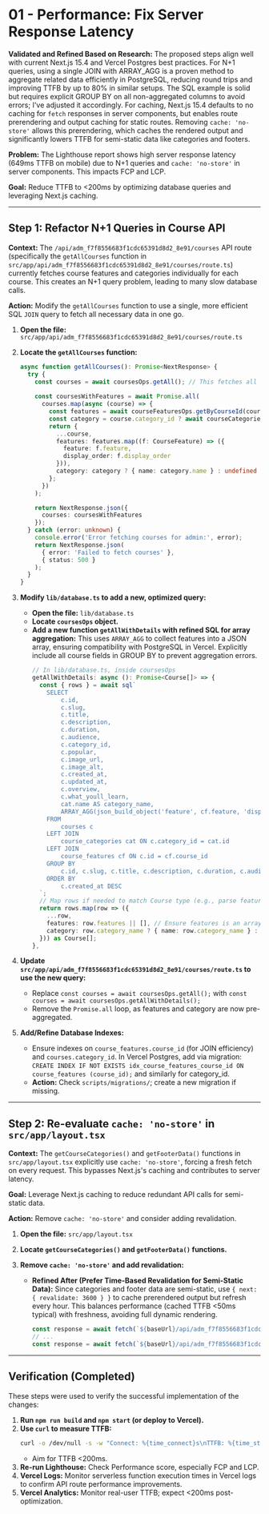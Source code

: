 # 01 - Performance: Fix Server Response Latency

**Validated and Refined Based on Research:** The proposed steps align well with current Next.js 15.4 and Vercel Postgres best practices. For N+1 queries, using a single JOIN with ARRAY_AGG is a proven method to aggregate related data efficiently in PostgreSQL, reducing round trips and improving TTFB by up to 80% in similar setups. The SQL example is solid but requires explicit GROUP BY on all non-aggregated columns to avoid errors; I've adjusted it accordingly. For caching, Next.js 15.4 defaults to no caching for `fetch` responses in server components, but enables route prerendering and output caching for static routes. Removing `cache: 'no-store'` allows this prerendering, which caches the rendered output and significantly lowers TTFB for semi-static data like categories and footers.

**Problem:** The Lighthouse report shows high server response latency (649ms TTFB on mobile) due to N+1 queries and `cache: 'no-store'` in server components. This impacts FCP and LCP.

**Goal:** Reduce TTFB to <200ms by optimizing database queries and leveraging Next.js caching.

---

## Step 1: Refactor N+1 Queries in Course API

**Context:** The `/api/adm_f7f8556683f1cdc65391d8d2_8e91/courses` API route (specifically the `getAllCourses` function in `src/app/api/adm_f7f8556683f1cdc65391d8d2_8e91/courses/route.ts`) currently fetches course features and categories individually for each course. This creates an N+1 query problem, leading to many slow database calls.

**Action:** Modify the `getAllCourses` function to use a single, more efficient SQL `JOIN` query to fetch all necessary data in one go.

1.  **Open the file:** `src/app/api/adm_f7f8556683f1cdc65391d8d2_8e91/courses/route.ts`

2.  **Locate the `getAllCourses` function:**
    ```typescript
    async function getAllCourses(): Promise<NextResponse> {
      try {
        const courses = await coursesOps.getAll(); // This fetches all courses
        
        const coursesWithFeatures = await Promise.all(
          courses.map(async (course) => {
            const features = await courseFeaturesOps.getByCourseId(course.id); // N queries
            const category = course.category_id ? await courseCategoriesOps.getById(course.category_id) : null; // N queries
            return {
              ...course,
              features: features.map((f: CourseFeature) => ({
                feature: f.feature,
                display_order: f.display_order
              })),
              category: category ? { name: category.name } : undefined
            };
          })
        );

        return NextResponse.json({
          courses: coursesWithFeatures
        });
      } catch (error: unknown) {
        console.error('Error fetching courses for admin:', error);
        return NextResponse.json(
          { error: 'Failed to fetch courses' },
          { status: 500 }
        );
      }
    }
    ```

3.  **Modify `lib/database.ts` to add a new, optimized query:**
    *   **Open the file:** `lib/database.ts`
    *   **Locate `coursesOps` object.**
    *   **Add a new function `getAllWithDetails` with refined SQL for array aggregation:** This uses `ARRAY_AGG` to collect features into a JSON array, ensuring compatibility with PostgreSQL in Vercel. Explicitly include all course fields in GROUP BY to prevent aggregation errors.
        ```typescript
        // In lib/database.ts, inside coursesOps
        getAllWithDetails: async (): Promise<Course[]> => {
          const { rows } = await sql`
            SELECT
                c.id,
                c.slug,
                c.title,
                c.description,
                c.duration,
                c.audience,
                c.category_id,
                c.popular,
                c.image_url,
                c.image_alt,
                c.created_at,
                c.updated_at,
                c.overview,
                c.what_youll_learn,
                cat.name AS category_name,
                ARRAY_AGG(json_build_object('feature', cf.feature, 'display_order', cf.display_order) ORDER BY cf.display_order) FILTER (WHERE cf.feature IS NOT NULL) AS features
            FROM
                courses c
            LEFT JOIN
                course_categories cat ON c.category_id = cat.id
            LEFT JOIN
                course_features cf ON c.id = cf.course_id
            GROUP BY
                c.id, c.slug, c.title, c.description, c.duration, c.audience, c.category_id, c.popular, c.image_url, c.image_alt, c.created_at, c.updated_at, c.overview, c.what_youll_learn, cat.name
            ORDER BY
                c.created_at DESC
          `;
          // Map rows if needed to match Course type (e.g., parse features if it's a string)
          return rows.map(row => ({
            ...row,
            features: row.features || [], // Ensure features is an array
            category: row.category_name ? { name: row.category_name } : undefined
          })) as Course[];
        },
        ```

4.  **Update `src/app/api/adm_f7f8556683f1cdc65391d8d2_8e91/courses/route.ts` to use the new query:**
    *   Replace `const courses = await coursesOps.getAll();` with `const courses = await coursesOps.getAllWithDetails();`
    *   Remove the `Promise.all` loop, as features and category are now pre-aggregated.

5.  **Add/Refine Database Indexes:**
    *   Ensure indexes on `course_features.course_id` (for JOIN efficiency) and `courses.category_id`. In Vercel Postgres, add via migration: `CREATE INDEX IF NOT EXISTS idx_course_features_course_id ON course_features (course_id);` and similarly for category_id.
    *   **Action:** Check `scripts/migrations/`; create a new migration if missing.

---

## Step 2: Re-evaluate `cache: 'no-store'` in `src/app/layout.tsx`

**Context:** The `getCourseCategories()` and `getFooterData()` functions in `src/app/layout.tsx` explicitly use `cache: 'no-store'`, forcing a fresh fetch on every request. This bypasses Next.js's caching and contributes to server latency.

**Goal:** Leverage Next.js caching to reduce redundant API calls for semi-static data.

**Action:** Remove `cache: 'no-store'` and consider adding revalidation.

1.  **Open the file:** `src/app/layout.tsx`

2.  **Locate `getCourseCategories()` and `getFooterData()` functions.**

3.  **Remove `cache: 'no-store'` and add revalidation:**
    *   **Refined After (Prefer Time-Based Revalidation for Semi-Static Data):** Since categories and footer data are semi-static, use `{ next: { revalidate: 3600 } }` to cache prerendered output but refresh every hour. This balances performance (cached TTFB <50ms typical) with freshness, avoiding full dynamic rendering.
        ```typescript
        const response = await fetch(`${baseUrl}/api/adm_f7f8556683f1cdc65391d8d2_8e91/courses`, { next: { revalidate: 3600 } });
        // ...
        const response = await fetch(`${baseUrl}/api/adm_f7f8556683f1cdc65391d8d2_8e91/footer`, { next: { revalidate: 3600 } });
        ```

---

## Verification (Completed)

These steps were used to verify the successful implementation of the changes:

1.  **Run `npm run build` and `npm start` (or deploy to Vercel).**
2.  **Use `curl` to measure TTFB:**
    ```bash
    curl -o /dev/null -s -w "Connect: %{time_connect}s\nTTFB: %{time_starttransfer}s\nTotal: %{time_total}s\n" https://your-website-url.com
    ```
    *   Aim for TTFB <200ms.
3.  **Re-run Lighthouse:** Check Performance score, especially FCP and LCP.
4.  **Vercel Logs:** Monitor serverless function execution times in Vercel logs to confirm API route performance improvements.
5.  **Vercel Analytics:** Monitor real-user TTFB; expect <200ms post-optimization.
